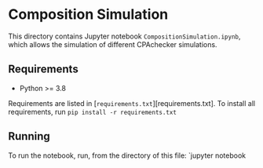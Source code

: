 <!--
This file is part of CPAchecker,
a tool for configurable software verification:
https://cpachecker.sosy-lab.org

SPDX-FileCopyrightText: 2020 Dirk Beyer <https://www.sosy-lab.org>

SPDX-License-Identifier: Apache-2.0
-->

# Composition Simulation

This directory contains Jupyter notebook `CompositionSimulation.ipynb`,
which allows the simulation of different CPAchecker simulations.


## Requirements

- Python >= 3.8

Requirements are listed in [`requirements.txt`][requirements.txt].
To install all requirements, run `pip install -r requirements.txt`

## Running

To run the notebook, run, from the directory of this file:
`jupyter notebook
